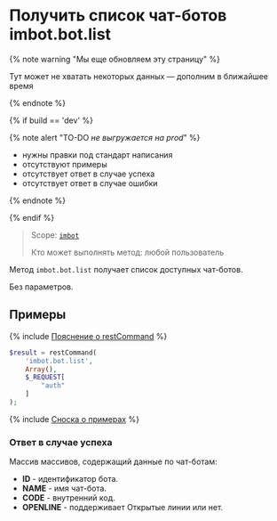 # Получить список чат-ботов imbot.bot.list

{% note warning "Мы еще обновляем эту страницу" %}

Тут может не хватать некоторых данных — дополним в ближайшее время

{% endnote %}

{% if build == 'dev' %}

{% note alert "TO-DO _не выгружается на prod_" %}

- нужны правки под стандарт написания
- отсутствуют примеры
- отсутствует ответ в случае успеха
- отсутствует ответ в случае ошибки

{% endnote %}

{% endif %}

> Scope: [`imbot`](../scopes/permissions.md)
>
> Кто может выполнять метод: любой пользователь

Метод `imbot.bot.list` получает список доступных чат-ботов.

Без параметров.

## Примеры

{% include [Пояснение о restCommand](./_includes/rest-command.md) %}

```php
$result = restCommand(
    'imbot.bot.list',
    Array(),
    $_REQUEST[
        "auth"
    ]
);
```

{% include [Сноска о примерах](../../_includes/examples.md) %}

### Ответ в случае успеха

Массив массивов, содержащий данные по чат-ботам:

- **ID** - идентификатор бота.
- **NAME** - имя чат-бота.
- **CODE** - внутренний код.
- **OPENLINE** - поддерживает Открытые линии или нет.